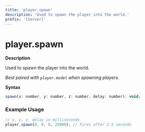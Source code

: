 ```yaml
---
title: 'player.spawn'
description: 'Used to spawn the player into the world.'
prefix: '[Server]'
---
```


# player.spawn

**Description**

Used to spawn the player into the world.

_Best paired with `player.model` when spawning players._

**Syntax**

```js
spawn(x: number, y: number, z: number, delay: number): void;
```

### Example Usage

```js
// x, y, z, delay in milliseconds
player.spawn(0, 0, 0, 25000); // Fires after 2.5 seconds
```
